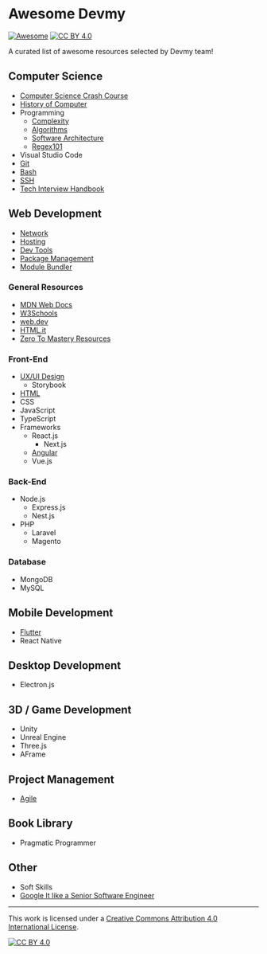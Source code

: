 # Awesome Devmy

[![Awesome](https://cdn.rawgit.com/sindresorhus/awesome/d7305f38d29fed78fa85652e3a63e154dd8e8829/media/badge.svg)](https://github.com/sindresorhus/awesome#readme) [![CC BY 4.0][cc-by-shield]][cc-by]

A curated list of awesome resources selected by Devmy team!

## Computer Science
- [Computer Science Crash Course](https://www.youtube.com/playlist?list=PL8dPuuaLjXtNlUrzyH5r6jN9ulIgZBpdo)
- [History of Computer](https://www.youtube.com/playlist?list=PLXtTjtWmQhg0N08o_oSaAantmQAu-1Xad)
- Programming
    - [Complexity](./computer-science/complexity.md)
    - [Algorithms](./computer-science/algorithms.md)
    - [Software Architecture](./computer-science/software-architecture.md)
    - [Regex101](https://regex101.com/)
- Visual Studio Code
- [Git](./computer-science/git.md)
- [Bash](./computer-science/bash.md)
- [SSH](./computer-science/ssh.md)
- [Tech Interview Handbook](https://www.techinterviewhandbook.org/)

## Web Development

- [Network](./web-dev/network.md)
- [Hosting](./web-dev/hosting.md)
- [Dev Tools](./web-dev/dev-tools.md)
- [Package Management](./web-dev/package-management.md)
- [Module Bundler](./web-dev/module-bundler.md)

### General Resources
- [MDN Web Docs](https://developer.mozilla.org/en-US/)
- [W3Schools](https://www.w3schools.com/default.asp)
- [web.dev](https://web.dev/)
- [HTML.it](https://www.html.it/)
- [Zero To Mastery Resources](https://zerotomastery.io/resources/)
### Front-End

- [UX/UI Design](./web-dev/frontend/design.md)
    - Storybook
- [HTML](./web-dev/frontend/html.md)
- CSS
- JavaScript
- TypeScript
- Frameworks
    - React.js
        - Next.js
    - [Angular](./web-dev/frontend/angular.md)
    - Vue.js

### Back-End
- Node.js
    - Express.js
    - Nest.js
- PHP
    - Laravel
    - Magento

### Database
- MongoDB
- MySQL

## Mobile Development
- [Flutter](./mobile/flutter.md)
- React Native

## Desktop Development
- Electron.js

## 3D / Game Development
- Unity
- Unreal Engine
- Three.js
- AFrame

## Project Management
- [Agile](./project-management/agile.md)

## Book Library
- Pragmatic Programmer

## Other
- Soft Skills
- [Google It like a Senior Software Engineer](https://www.youtube.com/watch?v=cEBkvm0-rg0)

---

This work is licensed under a [Creative Commons Attribution 4.0 International License][cc-by].

[![CC BY 4.0][cc-by-image]][cc-by]

[cc-by]: http://creativecommons.org/licenses/by/4.0/
[cc-by-image]: https://i.creativecommons.org/l/by/4.0/88x31.png
[cc-by-shield]: https://img.shields.io/badge/License-CC%20BY%204.0-lightgrey.svg